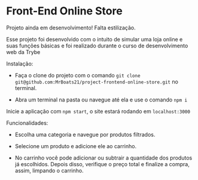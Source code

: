 <h1>Front-End Online Store</h1>

Projeto ainda em desenvolvimento! Falta estilização.

Esse projeto foi desenvolvido com o intuito de simular uma loja online e suas funções básicas e foi realizado durante o curso de desenvolvimento web da Trybe

Instalação:  

- Faça o clone do projeto com o comando `git clone git@github.com:MrBoats21/project-frontend-online-store.git` no terminal.

- Abra um terminal na pasta ou navegue até ela e use o comando `npm i`

Inicie a aplicação com `npm start`, o site estará rodando em `localhost:3000`

Funcionalidades:

- Escolha uma categoria e navegue por produtos filtrados.

- Selecione um produto e adicione ele ao carrinho.

- No carrinho você pode adicionar ou subtrair a quantidade dos produtos já escolhidos. Depois disso, verifique o preço total e finalize a compra, assim, limpando o carrinho.

